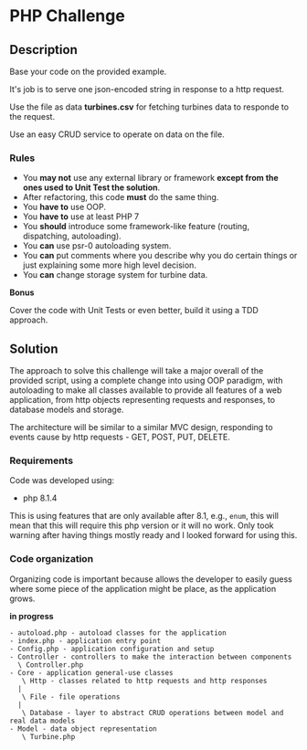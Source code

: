 # PHP Challenge

## Description

Base your code on the provided example.

It's job is to serve one json-encoded string in response to a http request. 

Use the file as data __turbines.csv__ for fetching turbines data to responde
to the request.

Use an easy CRUD service to operate on data on the file.

### Rules

* You __may not__ use any external library or framework
 __except from the ones used to Unit Test the solution__.
* After refactoring, this code __must__ do the same thing.
* You __have to__ use OOP.
* You __have to__ use at least PHP 7
* You __should__ introduce some framework-like feature (routing, dispatching, autoloading).
* You __can__ use psr-0 autoloading system.
* You __can__ put comments where you describe why you do certain things or just explaining some more high level decision.
* You __can__ change storage system for turbine data.

**Bonus**

Cover the code with Unit Tests or even better, build it using a TDD approach.

## Solution

The approach to solve this challenge will take a major overall of the
provided script, using a complete change into using OOP paradigm, with
autoloading to make all classes available to provide all features of
a web application, from http objects representing requests and responses,
to database models and storage.

The architecture will be similar to a similar MVC design, responding to
events cause by http requests - GET, POST, PUT, DELETE.

### Requirements

Code was developed using:
- php 8.1.4

This is using features that are only available after 8.1, e.g., `enum`, this will mean
that this will require this php version or it will no work. Only took warning after having
things mostly ready and I looked forward for using this.

### Code organization

Organizing code is important because allows the developer to easily guess
where some piece of the application might be place, as the application
grows.

__in progress__

```
- autoload.php - autoload classes for the application 
- index.php - application entry point
- Config.php - application configuration and setup
- Controller - controllers to make the interaction between components
  \ Controller.php
- Core - application general-use classes 
   \ Http - classes related to http requests and http responses
  |
   \ File - file operations
  |
   \ Database - layer to abstract CRUD operations between model and real data models
- Model - data object representation 
   \ Turbine.php
```
